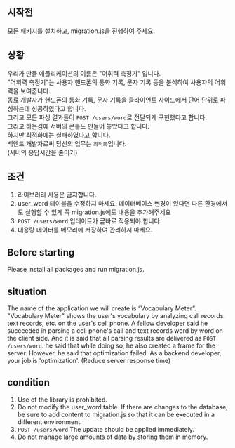 ## 시작전

모든 패키지를 설치하고, migration.js을 진행하여 주세요.

## 상황

우리가 만들 애플리케이션의 이름은 "어휘력 측정기" 입니다.  
"어휘력 측정기"는 사용자 핸드폰의 통화 기록, 문자 기록 등을 분석하여 사용자의 어휘력을 보여줍니다.  
동료 개발자가 핸드폰의 통화 기록, 문자 기록을 클라이언트 사이드에서 단어 단위로 파싱하는데 성공하였다고 합니다.  
그리고 모든 파싱 결과들이 `POST /users/word`로 전달되게 구현했다고 합니다.  
그리고 하는김에 서버의 큰틀도 만들어 놓았다고 합니다.  
하지만 최적화에는 실패하였다고 합니다.  
백엔드 개발자로써 당신의 업무는 `최적화`입니다.  
(서버의 응답시간을 줄이기)

## 조건

1. 라이브러리 사용은 금지합니다.
2. user_word 테이블을 수정하지 마세요. 데이터베이스 변경이 있다면 다른 환경에서도 실행할 수 있게 꼭 migration.js에도 내용을 추가해주세요
3. `POST /users/word` 업데이트가 곧바로 적용되야 합니다.
4. 대용량 데이터를 메모리에 저장하여 관리하지 마세요.

## Before starting

Please install all packages and run migration.js.

## situation

The name of the application we will create is “Vocabulary Meter”.
"Vocabulary Meter" shows the user's vocabulary by analyzing call records, text records, etc. on the user's cell phone.
A fellow developer said he succeeded in parsing a cell phone's call and text records word by word on the client side.
And it is said that all parsing results are delivered as `POST /users/word`.
he said that while doing so, he also created a frame for the server.
However, he said that optimization failed.
As a backend developer, your job is 'optimization'.
(Reduce server response time)

## condition

1. Use of the library is prohibited.
2. Do not modify the user_word table. If there are changes to the database, be sure to add content to migration.js so that it can be executed in a different environment.
3. `POST /users/word` The update should be applied immediately.
4. Do not manage large amounts of data by storing them in memory.
